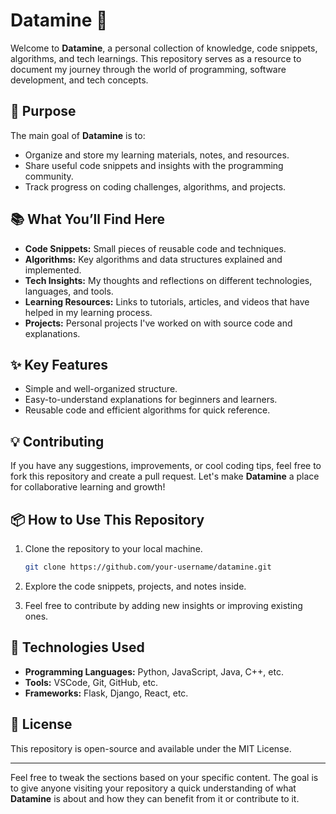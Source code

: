 
# **Datamine** 💎

Welcome to **Datamine**, a personal collection of knowledge, code snippets, algorithms, and tech learnings. This repository serves as a resource to document my journey through the world of programming, software development, and tech concepts.

## 🚀 **Purpose**

The main goal of **Datamine** is to:

* Organize and store my learning materials, notes, and resources.
* Share useful code snippets and insights with the programming community.
* Track progress on coding challenges, algorithms, and projects.

## 📚 **What You’ll Find Here**

* **Code Snippets:** Small pieces of reusable code and techniques.
* **Algorithms:** Key algorithms and data structures explained and implemented.
* **Tech Insights:** My thoughts and reflections on different technologies, languages, and tools.
* **Learning Resources:** Links to tutorials, articles, and videos that have helped in my learning process.
* **Projects:** Personal projects I've worked on with source code and explanations.

## ✨ **Key Features**

* Simple and well-organized structure.
* Easy-to-understand explanations for beginners and learners.
* Reusable code and efficient algorithms for quick reference.

## 💡 **Contributing**

If you have any suggestions, improvements, or cool coding tips, feel free to fork this repository and create a pull request. Let's make **Datamine** a place for collaborative learning and growth!

## 📦 **How to Use This Repository**

1. Clone the repository to your local machine.

   ```bash
   git clone https://github.com/your-username/datamine.git
   ```
2. Explore the code snippets, projects, and notes inside.
3. Feel free to contribute by adding new insights or improving existing ones.

## 🔧 **Technologies Used**

* **Programming Languages:** Python, JavaScript, Java, C++, etc.
* **Tools:** VSCode, Git, GitHub, etc.
* **Frameworks:** Flask, Django, React, etc.

## 📝 **License**

This repository is open-source and available under the MIT License.

---

Feel free to tweak the sections based on your specific content. The goal is to give anyone visiting your repository a quick understanding of what **Datamine** is about and how they can benefit from it or contribute to it.


